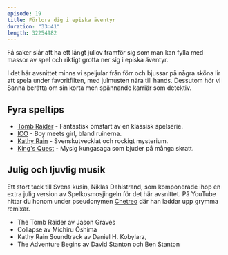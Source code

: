```yaml
---
episode: 19
title: Förlora dig i episka äventyr
duration: "33:41"
length: 32254982
---
```


Få saker slår att ha ett långt jullov framför sig som man kan fylla med massor av spel och riktigt grotta ner sig i episka äventyr.

I det här avsnittet minns vi speljular från förr och bjussar på några sköna lir att spela under favoritfilten, med julmusten nära till hands. Dessutom hör vi Sanna berätta om sin korta men spännande karriär som detektiv.

## Fyra speltips

* [Tomb Raider][5] - Fantastisk omstart av en klassisk spelserie.
* [ICO][2] - Boy meets girl, bland ruinerna.
* [Kathy Rain][3] - Svenskutvecklat och rockigt mysterium.
* [King's Quest][4] - Mysig kungasaga som bjuder på många skratt.

## Julig och ljuvlig musik

Ett stort tack till Svens kusin, Niklas Dahlstrand, som komponerade ihop en extra julig version av Spelkosmosjingeln för det här avsnittet. På YouTube hittar du honom under pseudonymen [Chetreo][1] där han laddar upp grymma remixar.

* The Tomb Raider av Jason Graves
* Collapse av Michiru Ōshima
* Kathy Rain Soundtrack av Daniel H. Kobylarz,
* The Adventure Begins av David Stanton och Ben Stanton

[1]: https://www.youtube.com/user/Chetreo
[2]: https://www.playstation.com/en-us/games/ico-ps2/
[3]: http://www.kathyraingame.com/
[4]: http://www.sierra.com/kingsquest
[5]: https://www.tombraider.com/en-us

